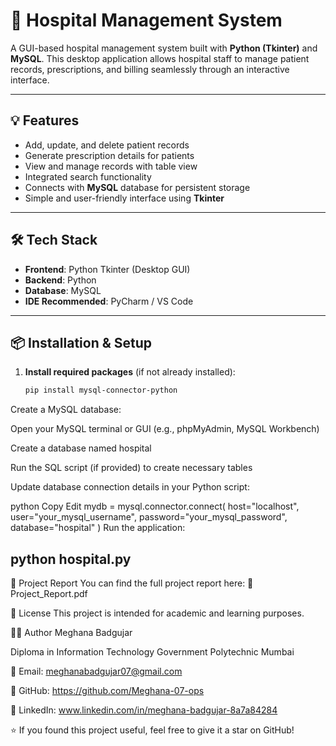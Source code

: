 # 🏥 Hospital Management System

A GUI-based hospital management system built with **Python (Tkinter)** and **MySQL**. This desktop application allows hospital staff to manage patient records, prescriptions, and billing seamlessly through an interactive interface.

---

## 💡 Features

- Add, update, and delete patient records
- Generate prescription details for patients
- View and manage records with table view
- Integrated search functionality
- Connects with **MySQL** database for persistent storage
- Simple and user-friendly interface using **Tkinter**

---

## 🛠️ Tech Stack

- **Frontend**: Python Tkinter (Desktop GUI)
- **Backend**: Python
- **Database**: MySQL
- **IDE Recommended**: PyCharm / VS Code

---

## 📦 Installation & Setup

1. **Install required packages** (if not already installed):
   ```bash
   pip install mysql-connector-python
Create a MySQL database:

Open your MySQL terminal or GUI (e.g., phpMyAdmin, MySQL Workbench)

Create a database named hospital

Run the SQL script (if provided) to create necessary tables

Update database connection details in your Python script:

python
Copy
Edit
mydb = mysql.connector.connect(
    host="localhost",
    user="your_mysql_username",
    password="your_mysql_password",
    database="hospital"
)
Run the application:

python hospital.py
---

📄 Project Report
You can find the full project report here:
📘Project_Report.pdf

📃 License
This project is intended for academic and learning purposes.

🙋‍♀️ Author
Meghana Badgujar

Diploma in Information Technology
Government Polytechnic Mumbai

📧 Email: meghanabadgujar07@gmail.com

🔗 GitHub: https://github.com/Meghana-07-ops

🔗 LinkedIn: www.linkedin.com/in/meghana-badgujar-8a7a84284


⭐ If you found this project useful, feel free to give it a star on GitHub!

